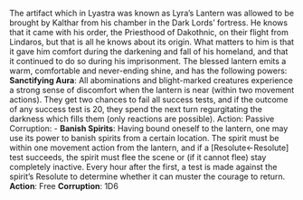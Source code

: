 The artifact which in Lyastra was known as Lyra’s Lantern was allowed to be brought by Kalthar from his chamber in the Dark Lords’ fortress. He knows that it came with his order, the Priesthood of Dakothnic, on their flight from Lindaros, but that is all he knows about its origin. What matters to him is that it gave him comfort during the darkening and fall of his homeland, and that it continued to do so during his imprisonment. The blessed lantern emits a warm, comfortable and never-ending shine, and has the following powers: 
**Sanctifying Aura**: All abominations and blight-marked creatures experience a strong sense of discomfort when the lantern is near (within two movement actions). They get two chances to fail all success tests, and if the outcome of any success test is 20, they spend the next turn regurgitating the darkness which fills them (only reactions are possible). 
Action: Passive 
Corruption: -
**Banish Spirits**: Having bound oneself to the lantern, one may use its power to banish spirits from a certain location. The spirit must be within one movement action from the lantern, and if a [Resolute←Resolute] test succeeds, the spirit must flee the scene or (if it cannot flee) stay completely inactive. Every hour after the first, a test is made against the spirit’s Resolute to determine whether it can muster the courage to return. 
**Action**: Free 
**Corruption**: 1D6